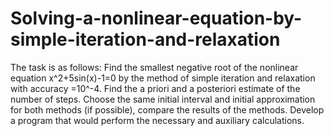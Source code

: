 # Solving-a-nonlinear-equation-by-simple-iteration-and-relaxation
The task is as follows:
Find the smallest negative root of the nonlinear equation
x^2+5sin(x)-1=0
by the method of simple iteration and relaxation with accuracy =10^-4.
Find the a priori and a posteriori estimate of the number of steps.
Choose the same initial interval and initial approximation for both methods (if possible), compare the results of the methods.
Develop a program that would perform the necessary and auxiliary calculations.
